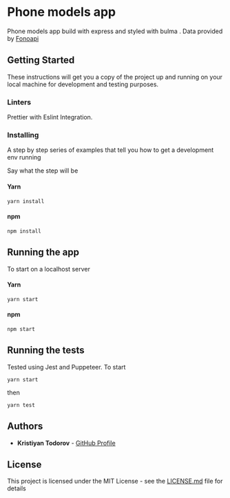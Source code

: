 # Phone models app

Phone models app build with express and styled with bulma .
Data provided by [Fonoapi](https://fonoapi.freshpixl.com/)
## Getting Started

These instructions will get you a copy of the project up and running on your local machine for development and testing purposes.


### Linters

Prettier with Eslint Integration.


### Installing

A step by step series of examples that tell you how to get a development env running

Say what the step will be

#### Yarn

```
yarn install
```

#### npm

```
npm install
```

## Running the app

To start on a localhost server

#### Yarn

```
yarn start
```

#### npm

```
npm start
```
## Running the tests

Tested using Jest and Puppeteer.
To start

```
yarn start
```

then

```
yarn test
```

## Authors

- **Kristiyan Todorov** - [GitHub Profile](https://github.com/krisScript)

## License

This project is licensed under the MIT License - see the [LICENSE.md](LICENSE.md) file for details
